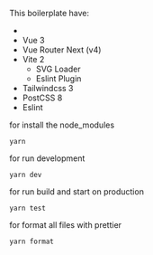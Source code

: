 This boilerplate have:

-
- Vue 3
- Vue Router Next (v4)
- Vite 2
  - SVG Loader
  - Eslint Plugin
- Tailwindcss 3
- PostCSS 8
- Eslint

for install the node_modules

```
yarn
```

for run development

```
yarn dev
```

for run build and start on production

```
yarn test
```

for format all files with prettier

```
yarn format
```